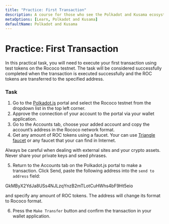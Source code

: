 ```yaml
---
title: "Practice: First Transaction"
description: A course for those who see the Polkadot and Kusama ecosystem for the first time.
metaOptions: [Learn, Polkadot and Kusama]
defaultName: Polkadot and Kusama
---
```


# Practice: First Transaction

In this practical task, you will need to execute your first transaction using test tokens on the Rococo testnet. The task will be considered successfully completed when the transaction is executed successfully and the ROC tokens are transferred to the specified address.

### Task

1. Go to the [Polkadot.js](https://polkadot.js.org/apps/?rpc=wss%3A%2F%2Frococo-rpc.polkadot.io) portal and select the Rococo testnet from the dropdown list in the top left corner.
2. Approve the connection of your account to the portal via your wallet application.
3. Go to the Accounts tab, choose your added account and copy the account’s address in the Rococo network format.
4. Get any amount of ROC tokens using a faucet. Your can use [Triangle faucet](https://faucet.triangleplatform.com/polkadot/rococo) or any faucet that your can find in Internet. 

<robo-academy-note type="warning" title="Warning">
  Always be careful when dealing with external sites and your crypto assets. Never share your private keys and seed phrases.
</robo-academy-note>
    
5. Return to the Accounts tab on the Polkadot.js portal to make a transaction. Click Send, paste the following address into the `send to address` field:
    
<LessonCodeWrapper language="json" noLines>
  GkMByX2YdJa8USs4NJLzqYnzB2mTLotCuHWhs4bF9Ht5eio
</LessonCodeWrapper>

and specify any amount of ROC tokens. The address will change its format to Rococo format.

6. Press the `Make Transfer` button and confirm the transaction in your wallet application.

<AccountManager>
    <PracticeChecker practiceCheckerUrl="https://faas-fra1-afec6ce7.doserverless.co/api/v1/web/fn-18e93402-1ffe-47e8-be1d-e28a6ac871f1/checker/check_task" taskId="send_roc_tx"></PracticeChecker>
</AccountManager>


<FeedbackBlock 
formUrl="https://faas-fra1-afec6ce7.doserverless.co/api/v1/web/fn-18e93402-1ffe-47e8-be1d-e28a6ac871f1/default/Feedback"
lessonLabel="practice-transaction"
/>